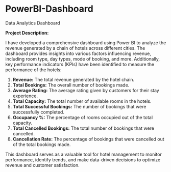 # PowerBI-Dashboard
Data Analytics Dashboard

**Project Description:**

I have developed a comprehensive dashboard using Power BI to analyze the revenue generated by a chain of hotels across different cities. The dashboard provides insights into various factors influencing revenue, including room type, day types, mode of booking, and more. Additionally, key performance indicators (KPIs) have been identified to measure the performance of the hotels:

1. **Revenue:** The total revenue generated by the hotel chain.
2. **Total Bookings:** The overall number of bookings made.
3. **Average Rating:** The average rating given by customers for their stay experience.
4. **Total Capacity:** The total number of available rooms in the hotels.
5. **Total Successful Bookings:** The number of bookings that were successfully completed.
6. **Occupancy %:** The percentage of rooms occupied out of the total capacity.
7. **Total Cancelled Bookings:** The total number of bookings that were cancelled.
8. **Cancellation Rate:** The percentage of bookings that were cancelled out of the total bookings made.

This dashboard serves as a valuable tool for hotel management to monitor performance, identify trends, and make data-driven decisions to optimize revenue and customer satisfaction.

